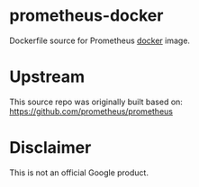 prometheus-docker
============

Dockerfile source for Prometheus [docker](https://docker.io) image.

# Upstream
This source repo was originally built based on:
https://github.com/prometheus/prometheus

# Disclaimer
This is not an official Google product.
